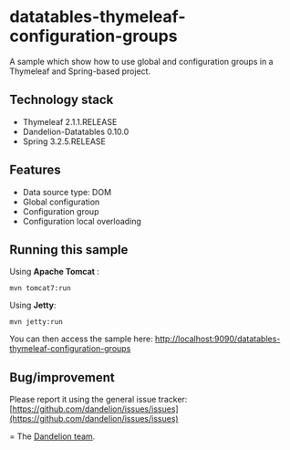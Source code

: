 datatables-thymeleaf-configuration-groups
=================================================================

A sample which show how to use global and configuration groups in a Thymeleaf and Spring-based project.

## Technology stack

 - Thymeleaf 2.1.1.RELEASE
 - Dandelion-Datatables 0.10.0
 - Spring 3.2.5.RELEASE

## Features
		
 - Data source type: DOM
 - Global configuration
 - Configuration group
 - Configuration local overloading

## Running this sample

Using __Apache Tomcat__ :

    mvn tomcat7:run

Using __Jetty__:

    mvn jetty:run

You can then access the sample here: [http://localhost:9090/datatables-thymeleaf-configuration-groups](http://localhost:9090/datatables-thymeleaf-configuration-groups)

## Bug/improvement

Please report it using the general issue tracker: [https://github.com/dandelion/issues/issues](https://github.com/dandelion/issues/issues)

=
The [Dandelion team](http://dandelion.github.io/team/).